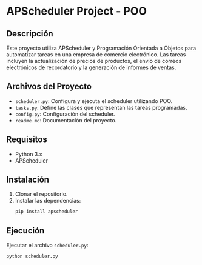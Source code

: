 # APScheduler Project - POO

## Descripción
Este proyecto utiliza APScheduler y Programación Orientada a Objetos para automatizar tareas en una empresa de comercio electrónico. Las tareas incluyen la actualización de precios de productos, el envío de correos electrónicos de recordatorio y la generación de informes de ventas.

## Archivos del Proyecto
- `scheduler.py`: Configura y ejecuta el scheduler utilizando POO.
- `tasks.py`: Define las clases que representan las tareas programadas.
- `config.py`: Configuración del scheduler.
- `readme.md`: Documentación del proyecto.

## Requisitos
- Python 3.x
- APScheduler

## Instalación
1. Clonar el repositorio.
2. Instalar las dependencias:
    ```bash
    pip install apscheduler
    ```

## Ejecución
Ejecutar el archivo `scheduler.py`:
```bash
python scheduler.py
